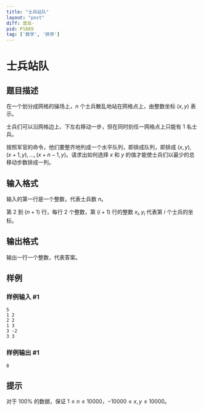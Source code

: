 ```yaml
---
title: "士兵站队"
layout: "post"
diff: 普及-
pid: P1889
tag: ['数学', '排序']
---
```

# 士兵站队
## 题目描述

在一个划分成网格的操场上，$n$ 个士兵散乱地站在网格点上，由整数坐标 $(x,y)$ 表示。

士兵们可以沿网格边上、下左右移动一步，但在同时刻任一网格点上只能有 1 名士兵。

按照军官的命令，他们要整齐地列成一个水平队列，即排成队列，即排成 $(x,y),(x+1,y),\ldots,(x+n-1,y)$。请求出如何选择 $x$ 和 $y$ 的值才能使士兵们以最少的总移动步数排成一列。
## 输入格式

输入的第一行是一个整数，代表士兵数 $n$。

第 $2$ 到 $(n + 1)$ 行，每行 $2$ 个整数，第 $(i + 1)$ 行的整数 $x_i, y_i$ 代表第 $i$ 个士兵的坐标。
## 输出格式

输出一行一个整数，代表答案。
## 样例

### 样例输入 #1
```
5
1 2
2 2
1 3
3 -2
3 3
```
### 样例输出 #1
```
8
```
## 提示

对于 $100\%$ 的数据，保证 $1 \leq n \leq 10000$，$-10000 \leq x,y \leq 10000$。
